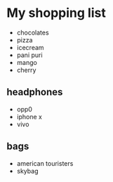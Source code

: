 # My shopping list

- chocolates
- pizza
- icecream
- pani puri
- mango
- cherry

## headphones

- opp0
- iphone x
- vivo

## bags

- american touristers
- skybag

